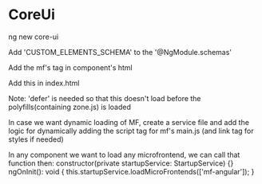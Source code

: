 # CoreUi

ng new core-ui

Add 'CUSTOM_ELEMENTS_SCHEMA' to the '@NgModule.schemas'

Add the mf's tag in component's html

Add this in index.html

 <script src="http://localhost:4201/mf-angular/main.js" defer></script>

Note: 'defer' is needed so that this doesn't load before the polyfills(containing zone.js) is loaded

In case we want dynamic loading of MF, create a service file and add the logic for dynamically adding the script tag for mf's main.js (and link tag for styles if needed)

In any component we want to load any microfrontend, we can call that function then:
constructor(private startupService: StartupService) {}
ngOnInit(): void {
this.startupService.loadMicroFrontends(['mf-angular']);
}
